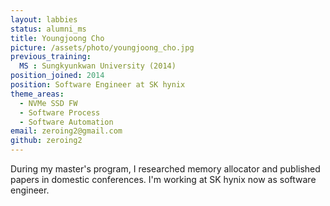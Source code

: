 ```yaml
---
layout: labbies
status: alumni_ms
title: Youngjoong Cho
picture: /assets/photo/youngjoong_cho.jpg
previous_training:
  MS : Sungkyunkwan University (2014)
position_joined: 2014
position: Software Engineer at SK hynix
theme_areas:
  - NVMe SSD FW
  - Software Process
  - Software Automation
email: zeroing2@gmail.com
github: zeroing2
---
```


During my master's program, I researched memory allocator and published papers in domestic conferences. I'm working at SK hynix now as software engineer.

